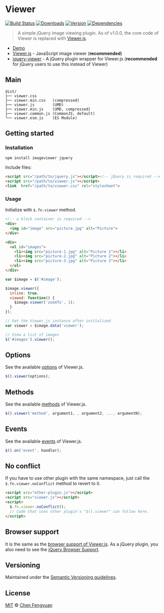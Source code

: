# Viewer

[![Build Status](https://img.shields.io/travis/fengyuanchen/viewer.svg)](https://travis-ci.org/fengyuanchen/viewer) [![Downloads](https://img.shields.io/npm/dm/imageviewer.svg)](https://www.npmjs.com/package/imageviewer) [![Version](https://img.shields.io/npm/v/imageviewer.svg)](https://www.npmjs.com/package/imageviewer) [![Dependencies](https://img.shields.io/david/fengyuanchen/viewer.svg)](https://www.npmjs.com/package/imageviewer)

> A simple jQuery image viewing plugin. As of v1.0.0, the core code of Viewer is replaced with [Viewer.js](https://github.com/fengyuanchen/viewerjs).

- [Demo](https://fengyuanchen.github.io/viewer)
- [Viewer.js](https://github.com/fengyuanchen/viewerjs) - JavaScript image viewer (**recommended**)
- [jquery-viewer](https://github.com/fengyuanchen/jquery-viewer) - A jQuery plugin wrapper for Viewer.js (**recommended** for jQuery users to use this instead of Viewer)

## Main

```text
dist/
├── viewer.css
├── viewer.min.css   (compressed)
├── viewer.js        (UMD)
├── viewer.min.js    (UMD, compressed)
├── viewer.common.js (CommonJS, default)
└── viewer.esm.js    (ES Module)
```

## Getting started

### Installation

```shell
npm install imageviewer jquery
```

Include files:

```html
<script src="/path/to/jquery.js"></script><!-- jQuery is required -->
<script src="/path/to/viewer.js"></script>
<link  href="/path/to/viewer.css" rel="stylesheet">
```

### Usage

Initialize with `$.fn.viewer` method.

```html
<!-- a block container is required -->
<div>
  <img id="image" src="picture.jpg" alt="Picture">
</div>

<div>
  <ul id="images">
    <li><img src="picture-1.jpg" alt="Picture 1"></li>
    <li><img src="picture-2.jpg" alt="Picture 2"></li>
    <li><img src="picture-3.jpg" alt="Picture 3"></li>
  </ul>
</div>
```

```js
var $image = $('#image');

$image.viewer({
  inline: true,
  viewed: function() {
    $image.viewer('zoomTo', 1);
  }
});

// Get the Viewer.js instance after initialized
var viewer = $image.data('viewer');

// View a list of images
$('#images').viewer();
```

## Options

See the available [options](https://github.com/fengyuanchen/viewerjs#options) of Viewer.js.

```js
$().viewer(options);
```

## Methods

See the available [methods](https://github.com/fengyuanchen/viewerjs#methods) of Viewer.js.

```js
$().viewer('method', argument1, , argument2, ..., argumentN);
```

## Events

See the available [events](https://github.com/fengyuanchen/viewerjs#events) of Viewer.js.

```js
$().on('event', handler);
```

## No conflict

If you have to use other plugin with the same namespace, just call the `$.fn.viewer.noConflict` method to revert to it.

```html
<script src="other-plugin.js"></script>
<script src="viewer.js"></script>
<script>
  $.fn.viewer.noConflict();
  // Code that uses other plugin's "$().viewer" can follow here.
</script>
```

## Browser support

It is the same as the [browser support of Viewer.js](https://github.com/fengyuanchen/viewerjs#browser-support). As a jQuery plugin, you also need to see the [jQuery Browser Support](https://jquery.com/browser-support/).

## Versioning

Maintained under the [Semantic Versioning guidelines](https://semver.org/).

## License

[MIT](https://opensource.org/licenses/MIT) © [Chen Fengyuan](https://chenfengyuan.com/)
